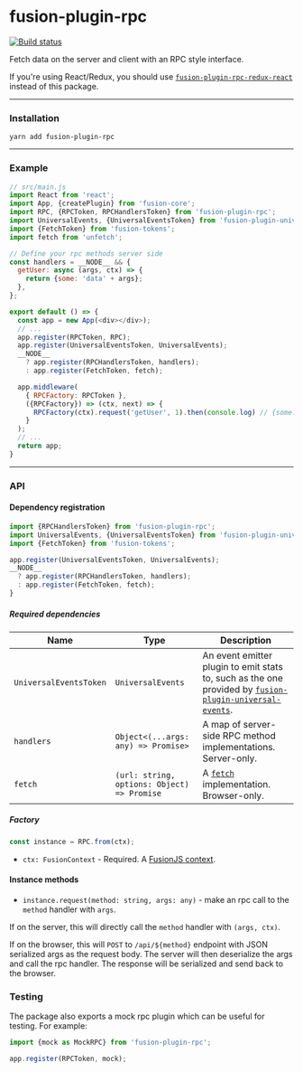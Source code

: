 # fusion-plugin-rpc

[![Build status](https://badge.buildkite.com/5165e82185b13861275cd0a69f29c2a13bc66dfb9461ee4af5.svg?branch=master)](https://buildkite.com/uberopensource/fusion-plugin-rpc)

Fetch data on the server and client with an RPC style interface.

If you're using React/Redux, you should use [`fusion-plugin-rpc-redux-react`](https://github.com/fusionjs/fusion-plugin-rpc-redux-react) instead of this package.

---

### Installation

```
yarn add fusion-plugin-rpc
```

---

### Example

```js
// src/main.js
import React from 'react';
import App, {createPlugin} from 'fusion-core';
import RPC, {RPCToken, RPCHandlersToken} from 'fusion-plugin-rpc';
import UniversalEvents, {UniversalEventsToken} from 'fusion-plugin-universal-events';
import {FetchToken} from 'fusion-tokens';
import fetch from 'unfetch';

// Define your rpc methods server side
const handlers = __NODE__ && {
  getUser: async (args, ctx) => {
    return {some: 'data' + args};
  },
};

export default () => {
  const app = new App(<div></div>);
  // ...
  app.register(RPCToken, RPC);
  app.register(UniversalEventsToken, UniversalEvents);
  __NODE__
    ? app.register(RPCHandlersToken, handlers);
    : app.register(FetchToken, fetch);

  app.middleware(
    { RPCFactory: RPCToken },
    ({RPCFactory}) => (ctx, next) => {
      RPCFactory(ctx).request('getUser', 1).then(console.log) // {some: 'data1'}
    }
  );
  // ...
  return app;
}
```

---

### API

#### Dependency registration

```js
import {RPCHandlersToken} from 'fusion-plugin-rpc';
import UniversalEvents, {UniversalEventsToken} from 'fusion-plugin-universal-events';
import {FetchToken} from 'fusion-tokens';

app.register(UniversalEventsToken, UniversalEvents);
__NODE__
  ? app.register(RPCHandlersToken, handlers);
  : app.register(FetchToken, fetch);
}
```

##### Required dependencies

Name | Type | Description
-|-|-
`UniversalEventsToken` | `UniversalEvents` | An event emitter plugin to emit stats to, such as the one provided by [`fusion-plugin-universal-events`](https://github.com/fusionjs/fusion-plugin-universal-events).
`handlers` | `Object<(...args: any) => Promise>` | A map of server-side RPC method implementations.  Server-only.
`fetch` | `(url: string, options: Object) => Promise` | A [`fetch`](https://developer.mozilla.org/en-US/docs/Web/API/Fetch_API) implementation.  Browser-only.

##### Factory

```js
const instance = RPC.from(ctx);
```

- `ctx: FusionContext` - Required. A [FusionJS context](https://github.com/fusionjs/fusion-core#context).

#### Instance methods

- `instance.request(method: string, args: any)` - make an rpc call to the `method` handler with `args`.

If on the server, this will directly call the `method` handler with `(args, ctx)`.

If on the browser, this will `POST` to `/api/${method}` endpoint with JSON serialized args as the request body. The server will then deserialize the args and call the rpc handler. The response will be serialized and send back to the browser.

### Testing

The package also exports a mock rpc plugin which can be useful for testing. For example:

```js
import {mock as MockRPC} from 'fusion-plugin-rpc';

app.register(RPCToken, mock);
```
